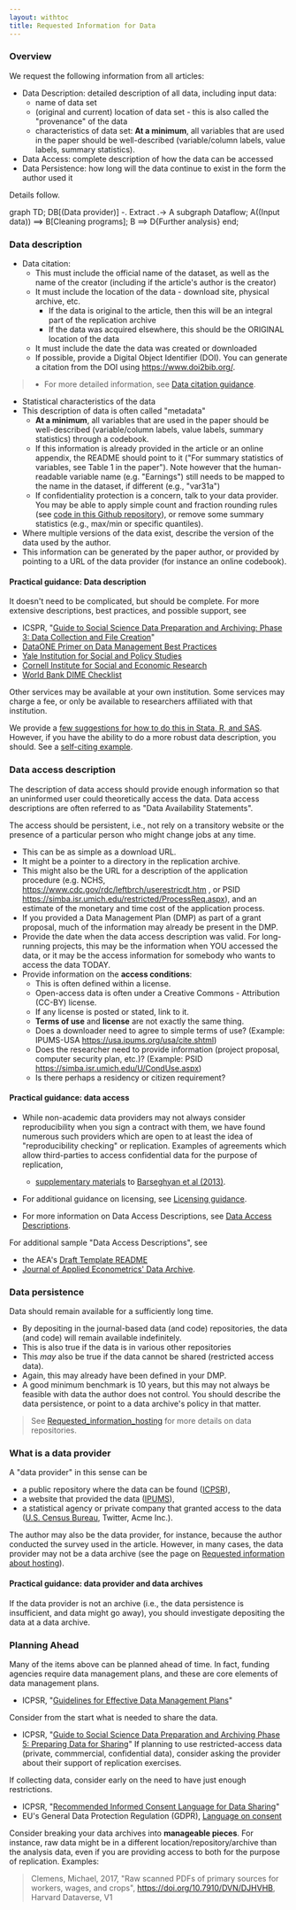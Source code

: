 ```yaml
---
layout: withtoc
title: Requested Information for Data
---
```


### Overview
We request the following information from all articles:

- Data Description: detailed description of all data, including input data:
  - name of data set
  - (original and current) location of data set - this is also called the "provenance" of the data
  - characteristics of data set: **At a minimum**, all variables that are used in the paper should be well-described (variable/column labels, value labels, summary statistics).
- Data Access: complete description of how the data can be accessed
- Data Persistence: how long will the data continue to exist in the form the author used it

Details follow.

<div class="mermaid">
graph TD;
    DB[(Data provider)] -. Extract .->  A
    subgraph Dataflow;
    A((Input data)) ==>  B[Cleaning programs];
    B ==> D{Further analysis}
    end;
</div>



### Data description
- Data citation:
  - This must include the official name of the dataset, as well as the name of the creator (including if the article's author is the creator)
  - It must include the location of the data - download site, physical archive, etc.
    - If the data is original to the article, then this will be an integral part of the replication archive
    - If the data was acquired elsewhere, this should be the ORIGINAL location of the data
  - It must include the date the data was created or downloaded
  -  If possible, provide a Digital Object Identifier (DOI). You can generate a citation from the DOI using https://www.doi2bib.org/.
>  - For more detailed information, see [Data citation guidance](Data_citation_guidance.md).
- Statistical characteristics of the data
- This description of data is often called "metadata"
  - **At a minimum**, all variables that are used in the paper should be well-described (variable/column labels, value labels, summary statistics) through a codebook.
  - If this information is already provided in the article or an online appendix, the README should point to it ("For summary statistics of variables, see Table 1 in the paper"). Note however that the human-readable variable name (e.g. "Earnings") still needs to be mapped to the name in the dataset, if different (e.g., "var31a")
  - If confidentiality protection is a concern, talk to your data provider. You may be able to apply simple count and fraction rounding rules (see [code in this Github repository](https://github.com/simsong/drb_rounder)), or remove some summary statistics (e.g., max/min or specific quantiles).
-  Where multiple versions of the data exist, describe the version of the data used by the author.
-  This information can be generated by the paper author, or provided by pointing to a URL of the data provider (for instance an online codebook).

#### Practical guidance: Data description

It doesn't need to be complicated, but should be complete. For more extensive descriptions, best practices, and possible support, see
- ICSPR, "[Guide to Social Science Data Preparation and Archiving: Phase 3: Data Collection and File Creation](https://www.icpsr.umich.edu/icpsrweb/content/deposit/guide/chapter3quant.html)"
- [DataONE Primer on Data Management Best Practices](http://www.dataone.org/sites/all/documents/DataONE_BP_Primer_020212.pdf)
- [Yale Institution for Social and Policy Studies](https://isps.yale.edu/research/data/deposit)
- [Cornell Institute for Social and Economic Research](https://ciser.cornell.edu/research/results-reproduction-r-squared-service/)
- [World Bank DIME Checklist](https://dimewiki.worldbank.org/wiki/Checklist:_Microdata_Catalog_submission)

Other services may be available at your own institution. Some services may charge a fee, or only be available to researchers affiliated with that institution.

We provide a [few suggestions for how to do this in Stata, R, and SAS](sample-information-data.md). 
However, if you have the ability to do a more robust data description, you should. See a [self-citing example](https://www2.ncrn.cornell.edu/ced2ar-web/codebooks/synlbd/v/v2).

### Data access description
The description of data access should provide enough information so that an uninformed user could theoretically access the data. Data access descriptions are often referred to as "Data Availability Statements".

The access  should  be persistent, i.e., not rely on a transitory website or the presence of a particular person who might change jobs at any time.

- This can be as simple as a download URL.
- It might be a pointer to a directory in the replication archive.
- This might also be the URL for a description of the application procedure (e.g. NCHS, https://www.cdc.gov/rdc/leftbrch/userestricdt.htm , or PSID https://simba.isr.umich.edu/restricted/ProcessReq.aspx), and an estimate of the monetary and time cost of the application process.
- If you provided a Data Management Plan (DMP) as part of a grant proposal, much of the information may already be present in the DMP.
- Provide the date when the data access description was valid. For long-running projects, this may be the information when YOU accessed the data, or it may be the access information for somebody who wants to access the data TODAY.
- Provide information on the **access conditions**:
  - This is often defined within a license.
  - Open-access data is often under a Creative Commons - Attribution (CC-BY) license.
  - If any license is posted or stated, link to it.
  - **Terms of use** and **license** are not exactly the same thing.
  - Does a downloader need to agree to simple terms of use? (Example: IPUMS-USA https://usa.ipums.org/usa/cite.shtml)
  - Does the researcher need to provide information (project proposal, computer security plan, etc.)? (Example: PSID https://simba.isr.umich.edu/U/CondUse.aspx)
  - Is there perhaps a residency or citizen requirement?


#### Practical guidance: data access

- While non-academic data providers may not always consider reproducibility when you sign a contract with them, we have found numerous such providers which are open to at least the idea of "reproducibility checking" or replication. Examples of agreements which allow third-parties to access confidential data for the purpose of replication, 
  -  [supplementary materials](https://www.aeaweb.org/aer/data/oct2013/20110834_data.zip) to [Barseghyan et al (2013)](https://doi.org/10.1257/aer.103.6.2499).

- For additional guidance on licensing, see [Licensing guidance](Licensing_guidance.md). 
- For more information on Data Access Descriptions, see [Data Access Descriptions](Requested_information_dcas.md).
  
For additional sample "Data Access Descriptions", see 
- the AEA's [Draft Template README](https://aeadataeditor.github.io/aea-de-guidance/template-README.html) 
- [Journal of Applied Econometrics' Data Archive](http://qed.econ.queensu.ca/jae/).

### Data persistence
Data should remain available for a sufficiently long time.
-  By depositing in the journal-based data (and code) repositories, the data (and code) will remain available indefinitely.
-  This is also true if the data is in various other repositories
-  This *may* also be true if the data cannot be shared (restricted access data).
- Again, this may already have been defined in your DMP.
-  A good minimum benchmark is 10 years, but this may not always be feasible with data the author does not control.
You should describe the data persistence, or point to a data archive's policy in that matter. 

> See [Requested_information_hosting](Requested_information_hosting.md) for more details on data repositories.

### What is a data provider
A "data provider" in this sense can be 
- a public repository where the data can be found ([ICPSR](https://www.icpsr.umich.edu/icpsrweb/)), 
- a website that provided the data ([IPUMS](https://usa.ipums.org/usa/)), 
- a statistical agency or private company that granted access to the data ([U.S. Census Bureau](https://www.census.gov/fsrdc), Twitter, Acme Inc.).

The author may also be the data provider, for instance, because the author conducted the survey used in the article. However, in many cases, the data provider may not be a data archive (see  the page on [Requested information about hosting](Requested_information_hosting.md)).

#### Practical guidance: data provider and data archives
If the data provider is not an archive (i.e., the data persistence is insufficient, and data might go away), you should investigate depositing the data at a data archive.


### Planning Ahead
Many of the items above can be planned ahead of time. In fact, funding agencies require data management plans, and these are core elements of data management plans.
- ICPSR, "[Guidelines for Effective Data Management Plans](https://www.icpsr.umich.edu/files/datamanagement/DataManagementPlans-All.pdf)"

Consider from the start what is needed to share the data.
- ICPSR, "[Guide to Social Science Data Preparation and Archiving
Phase 5: Preparing Data for Sharing](https://www.icpsr.umich.edu/icpsrweb/content/deposit/guide/chapter5.html)"
If planning to use restricted-access data (private, commmercial, confidential data), consider asking the provider about their support of replication exercises.

If collecting data, consider early on the need to have just enough restrictions.
- ICPSR, "[Recommended Informed Consent Language for Data Sharing](https://www.icpsr.umich.edu/icpsrweb/content/datamanagement/confidentiality/conf-language.html)"
- EU's General Data Protection Regulation (GDPR), [Language on consent](https://gdpr-info.eu/art-7-gdpr/)

Consider breaking your data archives into **manageable pieces**. For instance, raw data might be in a different location/repository/archive than the analysis data, even if you are providing access to both for the purpose of replication. Examples:

> Clemens, Michael, 2017, "Raw scanned PDFs of primary sources for workers, wages, and crops", https://doi.org/10.7910/DVN/DJHVHB, Harvard Dataverse, V1 
